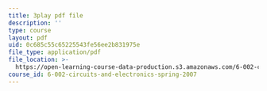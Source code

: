 ```yaml
---
title: 3play pdf file
description: ''
type: course
layout: pdf
uid: 0c685c55c65225543fe56ee2b831975e
file_type: application/pdf
file_location: >-
  https://open-learning-course-data-production.s3.amazonaws.com/6-002-circuits-and-electronics-spring-2007/0c685c55c65225543fe56ee2b831975e_R4KxlqsuZ0A.pdf
course_id: 6-002-circuits-and-electronics-spring-2007
---
```

